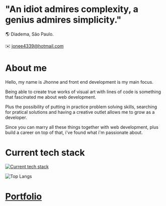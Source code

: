 # "An idiot admires complexity, a genius admires simplicity."

🌎 Diadema, São Paulo.

:envelope: jonee4339@hotmail.com

# About me

Hello, my name is Jhonne and front end development is my main focus.

Being able to create true works of visual art with lines of code is something that fascinated me about web development.

Plus the possibility of putting in practice problem solving skills, searching for pratical solutions and having a creative outlet allows me to grow as a developer.

Since you can marry all these things together with web development, plus build a career on top of that, i've found what i'm passionate about.

# Current tech stack

[![Current tech stack](https://skillicons.dev/icons?i=html,css,js,react,nodejs,express,linux,bash,git,postgres,redis,bun,docker)](https://skillicons.dev)

![Top Langs](https://github-readme-stats.vercel.app/api/top-langs/?username=jhonneg&layout=compact)


# [Portfolio](https://jhonneg.is-a.dev/)
